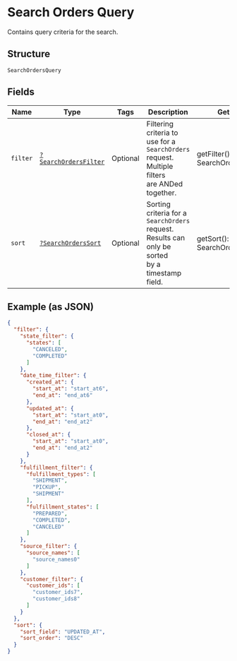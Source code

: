
# Search Orders Query

Contains query criteria for the search.

## Structure

`SearchOrdersQuery`

## Fields

| Name | Type | Tags | Description | Getter | Setter |
|  --- | --- | --- | --- | --- | --- |
| `filter` | [`?SearchOrdersFilter`](/doc/models/search-orders-filter.md) | Optional | Filtering criteria to use for a `SearchOrders` request. Multiple filters<br>are ANDed together. | getFilter(): ?SearchOrdersFilter | setFilter(?SearchOrdersFilter filter): void |
| `sort` | [`?SearchOrdersSort`](/doc/models/search-orders-sort.md) | Optional | Sorting criteria for a `SearchOrders` request. Results can only be sorted<br>by a timestamp field. | getSort(): ?SearchOrdersSort | setSort(?SearchOrdersSort sort): void |

## Example (as JSON)

```json
{
  "filter": {
    "state_filter": {
      "states": [
        "CANCELED",
        "COMPLETED"
      ]
    },
    "date_time_filter": {
      "created_at": {
        "start_at": "start_at6",
        "end_at": "end_at6"
      },
      "updated_at": {
        "start_at": "start_at0",
        "end_at": "end_at2"
      },
      "closed_at": {
        "start_at": "start_at0",
        "end_at": "end_at2"
      }
    },
    "fulfillment_filter": {
      "fulfillment_types": [
        "SHIPMENT",
        "PICKUP",
        "SHIPMENT"
      ],
      "fulfillment_states": [
        "PREPARED",
        "COMPLETED",
        "CANCELED"
      ]
    },
    "source_filter": {
      "source_names": [
        "source_names0"
      ]
    },
    "customer_filter": {
      "customer_ids": [
        "customer_ids7",
        "customer_ids8"
      ]
    }
  },
  "sort": {
    "sort_field": "UPDATED_AT",
    "sort_order": "DESC"
  }
}
```

